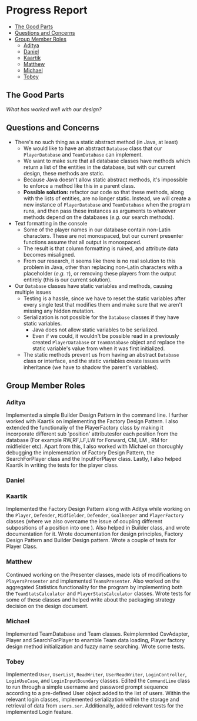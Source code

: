 # Progress Report

- [The Good Parts](#the-good-parts)
- [Questions and Concerns](#questions-and-concerns)
- [Group Member Roles](#group-member-roles)
  - [Aditya](#aditya)
  - [Daniel](#daniel)
  - [Kaartik](#kaartik)
  - [Matthew](#matthew)
  - [Michael](#michael)
  - [Tobey](#tobey)

## The Good Parts

*What has worked well with our design?*

## Questions and Concerns

- There's no such thing as a static abstract method (in Java, at least)
  - We would like to have an abstract `Database` class that our `PlayerDatabase` and `TeamDatabase` can implement.
  - We want to make sure that all database classes have methods which return a list of the entities in the database, but with our current design, these methods are static.
  - Because Java doesn't allow static abstract methods, it's impossible to enforce a method like this in a parent class.
  - **Possible solution:** refactor our code so that these methods, along with the lists of entities, are no longer static. Instead, we will create a new instance of `PlayerDatabase` and `TeamDatabase` when the program runs, and then pass these instances as arguments to whatever methods depend on the databases (*e.g.* our search methods).
- Text formatting in the console
  - Some of the player names in our database contain non-Latin characters. These are not monospaced, but our current presenter functions assume that all output is monospaced.
  - The result is that column formatting is ruined, and attribute data becomes misaligned.
  - From our research, it seems like there is no real solution to this problem in Java, other than replacing non-Latin characters with a placeholder (*e.g.* `?`), or removing these players from the output entirely (this is our current solution).
- Our `Database` classes have static variables and methods, causing multiple issues
  - Testing is a hassle, since we have to reset the static variables after every single test that modifies them and make sure that we aren't missing any hidden mutation.
  - Serialization is not possible for the `Database` classes if they have static variables.
    - Java does not allow static variables to be serialized.
    - Even if we could, it wouldn't be possible read in a previously created `PlayerDatabase` or `TeamDatabase` object and replace the static variable's value from when it was first initialized.
  - The static methods prevent us from having an abstract `Database` class or interface, and the static variables create issues with inheritance (we have to shadow the parent's variables).

## Group Member Roles

### Aditya

Implemented a simple Builder Design Pattern in the command line. I further worked with Kaartik on implementing the Factory Design Pattern. I also extended the functionaliy of the PlayerFactory class by making it incorporate different sub 'position' attributesfor each position  from the database (For example RW,RF,LF,LW for Forward, CM, LM , RM for midfielder etc). Apart from this, I also worked with Michael on thoroughly debugging the implementation of Factory Design Pattern, the SearchForPlayer  class and the InputForPlayer class. Lastly, I also helped Kaartik in writing the tests for the player class.  

### Daniel

### Kaartik

Implemented the Factory Design Pattern along with Aditya while working on the `Player`, `Defender`, `Midfielder`, `Defender`, `Goalkeeper` and `PlayerFactory` classes (where we also overcame the issue of coupling different subpositions of a position into one ). Also helped in Builder class, and wrote documentation for it. Wrote documentation for design principles, Factory Design Pattern and Builder Design pattern. Wrote a couple of tests for Player Class.

### Matthew

Continued working on the Presenter classes, made lots of modifications to `PlayersPresenter` and implemented
`TeamsPresenter`. Also worked on the aggregated Statistics functionality for the program by implementing both the `TeamStatsCalculator` and `PlayerStatsCalculator` classes. 
Wrote tests for some of these classes and helped write about the packaging strategy
decision on the design document.

### Michael 

Implemented TeamDatabase and Team classes. Reimplemnted CsvAdapter, Player and SearchForPlayer to enamble Team data loading, Player factory design method initialization and fuzzy name searching. Wrote some tests. 

### Tobey

Implemented `User`, `UserList`, `ReadWriter`, `UserReadWriter`, `LoginController`, `LoginUseCase`, and `LoginInputBoundary` classes. Edited the `CommandLine` class to run through a simple username and password prompt sequence according to a pre-defined User object added to the list of users. Within the relevant login classes, implemented serialization within the storage and retrieval of data from `users.ser`. Additionally, added relevant tests for the implemented Login feature.
